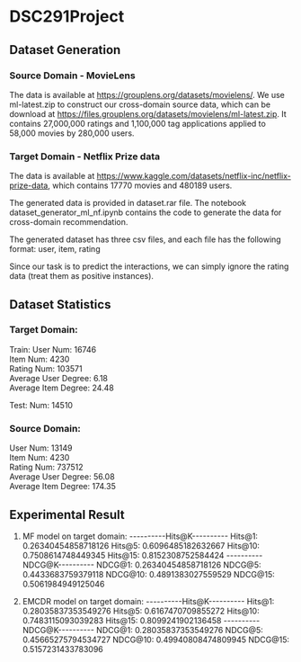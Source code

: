 # DSC291Project

## Dataset Generation
### Source Domain - MovieLens
The data is available at https://grouplens.org/datasets/movielens/. We use ml-latest.zip to construct our cross-domain source data, which can be download at https://files.grouplens.org/datasets/movielens/ml-latest.zip. It contains 27,000,000 ratings and 1,100,000 tag applications applied to 58,000 movies by 280,000 users.

### Target Domain - Netflix Prize data
The data is available at https://www.kaggle.com/datasets/netflix-inc/netflix-prize-data, which contains 17770 movies and 480189 users.

The generated data is provided in dataset.rar file. The notebook dataset_generator_ml_nf.ipynb contains the code to generate the data for cross-domain recommendation. 

The generated dataset has three csv files, and each file has the following format:
user, item, rating

Since our task is to predict the interactions, we can simply ignore the rating data (treat them as positive instances).

## Dataset Statistics
### Target Domain:  
Train:
User Num: 16746  
Item Num: 4230  
Rating Num: 103571  
Average User Degree: 6.18  
Average Item Degree: 24.48

Test:
Num: 14510
  
### Source Domain:  
User Num: 13149  
Item Num: 4230  
Rating Num: 737512  
Average User Degree: 56.08  
Average Item Degree: 174.35  

## Experimental Result
1. MF model on target domain: 
----------Hits@K----------
Hits@1: 0.26340454858718126
Hits@5: 0.6096485182632667
Hits@10: 0.7508614748449345
Hits@15: 0.8152308752584424
----------NDCG@K----------
NDCG@1: 0.26340454858718126
NDCG@5: 0.4433683759379118
NDCG@10: 0.4891383027559529
NDCG@15: 0.5061984949125046

2. EMCDR model on target domain:
----------Hits@K----------
Hits@1: 0.28035837353549276
Hits@5: 0.6167470709855272
Hits@10: 0.7483115093039283
Hits@15: 0.8099241902136458
----------NDCG@K----------
NDCG@1: 0.28035837353549276
NDCG@5: 0.45665275794534727
NDCG@10: 0.49940808474809945
NDCG@15: 0.5157231433783096


